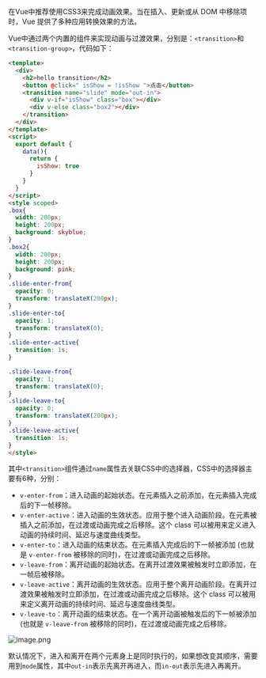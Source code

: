 
在Vue中推荐使用CSS3来完成动画效果。当在插入、更新或从 DOM 中移除项时，Vue 提供了多种应用转换效果的方法。

Vue中通过两个内置的组件来实现动画与过渡效果，分别是：`<transition>`和`<transition-group>`，代码如下：

```html
<template>
  <div>
    <h2>hello transition</h2>
    <button @click=" isShow = !isShow ">点击</button>
    <transition name="slide" mode="out-in">
      <div v-if="isShow" class="box"></div>
      <div v-else class="box2"></div>
    </transition>
  </div>
</template>
<script>
  export default {
    data(){
      return {
        isShow: true
      }
    }
  }
</script>
<style scoped>
.box{
  width: 200px;
  height: 200px;
  background: skyblue;
}
.box2{
  width: 200px;
  height: 200px;
  background: pink;
}
.slide-enter-from{
  opacity: 0;
  transform: translateX(200px);
}
.slide-enter-to{
  opacity: 1;
  transform: translateX(0);
}
.slide-enter-active{
  transition: 1s;
}

.slide-leave-from{
  opacity: 1;
  transform: translateX(0);
}
.slide-leave-to{
  opacity: 0;
  transform: translateX(200px);
}
.slide-leave-active{
  transition: 1s;
}
</style>
```

其中`<transition>`组件通过`name`属性去关联CSS中的选择器，CSS中的选择器主要有6种，分别：

- `v-enter-from`：进入动画的起始状态。在元素插入之前添加，在元素插入完成后的下一帧移除。
- `v-enter-active`：进入动画的生效状态。应用于整个进入动画阶段。在元素被插入之前添加，在过渡或动画完成之后移除。这个 class 可以被用来定义进入动画的持续时间、延迟与速度曲线类型。
- `v-enter-to`：进入动画的结束状态。在元素插入完成后的下一帧被添加 (也就是 `v-enter-from` 被移除的同时)，在过渡或动画完成之后移除。
- `v-leave-from`：离开动画的起始状态。在离开过渡效果被触发时立即添加，在一帧后被移除。
- `v-leave-active`：离开动画的生效状态。应用于整个离开动画阶段。在离开过渡效果被触发时立即添加，在过渡或动画完成之后移除。这个 class 可以被用来定义离开动画的持续时间、延迟与速度曲线类型。
- `v-leave-to`：离开动画的结束状态。在一个离开动画被触发后的下一帧被添加 (也就是 `v-leave-from` 被移除的同时)，在过渡或动画完成之后移除。 


![image.png](https://p1-juejin.byteimg.com/tos-cn-i-k3u1fbpfcp/46feeae324aa4b96b1e7571436c75dad~tplv-k3u1fbpfcp-watermark.image?)

默认情况下，进入和离开在两个元素身上是同时执行的，如果想改变其顺序，需要用到`mode`属性，其中`out-in`表示先离开再进入，而`in-out`表示先进入再离开。